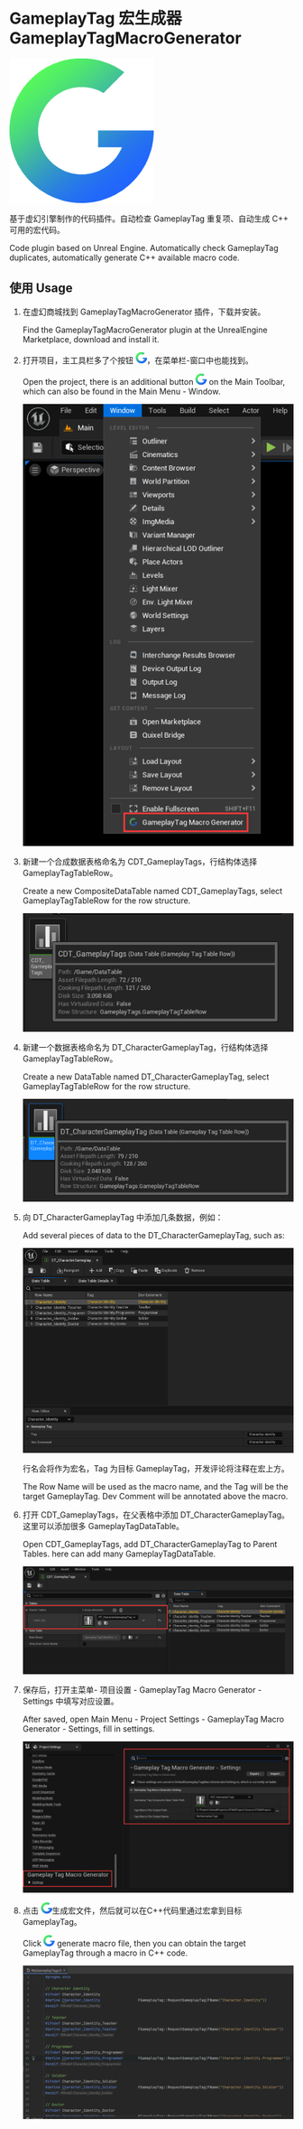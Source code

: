 # GameplayTag 宏生成器  GameplayTagMacroGenerator

![LOGO](https://raw.githubusercontent.com/shpz/GameplayTagMacroGenerator/master/images/Icon256.png "LOGO")

基于虚幻引擎制作的代码插件。自动检查 GameplayTag 重复项、自动生成 C++ 可用的宏代码。

Code plugin based on Unreal Engine. Automatically check GameplayTag duplicates, automatically generate C++ available macro code.

## 使用  Usage

1. 在虚幻商城找到 GameplayTagMacroGenerator 插件，下载并安装。

    Find the GameplayTagMacroGenerator plugin at the UnrealEngine Marketplace, download and install it.

2. 打开项目，主工具栏多了个按钮 ![LOGO](https://raw.githubusercontent.com/shpz/GameplayTagMacroGenerator/master/images/Icon20.png "LOGO")，在菜单栏-窗口中也能找到。

    Open the project, there is an additional button ![LOGO](https://raw.githubusercontent.com/shpz/GameplayTagMacroGenerator/master/images/Icon20.png "LOGO") on the Main Toolbar, which can also be found in the Main Menu - Window.

    ![Screenshot1](https://raw.githubusercontent.com/shpz/GameplayTagMacroGenerator/master/images/Screenshot1.png)

3. 新建一个合成数据表格命名为 CDT_GameplayTags，行结构体选择 GameplayTagTableRow。

    Create a new CompositeDataTable named CDT_GameplayTags, select GameplayTagTableRow for the row structure.

    ![Screenshot2](https://raw.githubusercontent.com/shpz/GameplayTagMacroGenerator/master/images/Screenshot2.png)

4. 新建一个数据表格命名为 DT_CharacterGameplayTag，行结构体选择 GameplayTagTableRow。

    Create a new DataTable named DT_CharacterGameplayTag, select GameplayTagTableRow for the row structure.

    ![Screenshot3](https://raw.githubusercontent.com/shpz/GameplayTagMacroGenerator/master/images/Screenshot3.png)

5. 向 DT_CharacterGameplayTag 中添加几条数据，例如：

    Add several pieces of data to the DT_CharacterGameplayTag, such as:     

    ![Screenshot4](https://raw.githubusercontent.com/shpz/GameplayTagMacroGenerator/master/images/Screenshot4.png)

    行名会将作为宏名，Tag 为目标 GameplayTag，开发评论将注释在宏上方。

    The Row Name will be used as the macro name, and the Tag will be the target GameplayTag. Dev Comment will be annotated above the macro.

6. 打开 CDT_GameplayTags，在父表格中添加 DT_CharacterGameplayTag。这里可以添加很多 GameplayTagDataTable。

    Open CDT_GameplayTags, add DT_CharacterGameplayTag to Parent Tables. here can add many GameplayTagDataTable.

    ![Screenshot5](https://raw.githubusercontent.com/shpz/GameplayTagMacroGenerator/master/images/Screenshot5.png)

7. 保存后，打开主菜单- 项目设置 - GameplayTag Macro Generator - Settings 中填写对应设置。
    
    After saved, open Main Menu - Project Settings - GameplayTag Macro Generator - Settings, fill in settings.

    ![Screenshot6](https://raw.githubusercontent.com/shpz/GameplayTagMacroGenerator/master/images/Screenshot6.png)

8. 点击 ![LOGO](https://raw.githubusercontent.com/shpz/GameplayTagMacroGenerator/master/images/Icon20.png "LOGO")生成宏文件，然后就可以在C++代码里通过宏拿到目标GameplayTag。

    Click ![LOGO](https://raw.githubusercontent.com/shpz/GameplayTagMacroGenerator/master/images/Icon20.png "LOGO") generate macro file, then you can obtain the target GameplayTag through a macro in C++ code.

    ![Screenshot7](https://raw.githubusercontent.com/shpz/GameplayTagMacroGenerator/master/images/Screenshot7.png)
